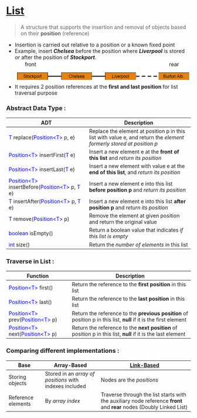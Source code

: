 # [List](https://github.com/GohEeEn/Data-Structures-and-Algorithms/blob/master/Java/List/List.java)

> A structure that supports the insertion and removal of objects based on their **position** (reference)

* Insertion is carried out relative to a position or a known fixed point
* Example, insert ***Chelsea*** before the position where ***Liverpool*** is stored *or* after the position of ***Stockport***.
![List Example](https://github.com/GohEeEn/Data-Structures-and-Algorithms/blob/master/img/List_1.jpg)
* It requires 2 position references at the **first and last position** for list traversal purpose

### Abstract Data Type :
ADT | Description
--|--
<span style="color:blue;">T</span> replace(<span style="color:blue;">Position<T\></span> p, <span style="color:blue;"></span> e) | Replace the element at position p in this list with value e, and return the *element formerly stored at position p*
<span style="color:blue;">Position<T\></span> insertFirst(<span style="color:blue;">T</span> e) | Insert a new element e at the **front of this list** and *return its position*
<span style="color:blue;">Position<T\></span> insertLast(<span style="color:blue;">T</span> e) | Insert a new element with value e at the **end of this list**, and *return its position*
<span style="color:blue;">Position<T\></span> insertBefore(<span style="color:blue;">Position\<T\></span> p, <span style="color:blue;">T</span> e) | Insert a new element e into this list **before position p** and *return its position*
<span style="color:blue;">T</span> insertAfter(<span style="color:blue;">Position\<T\></span> p, <span style="color:blue;">T</span> e) | Insert a new element e into this list **after position p** and *return its position*
<span style="color:blue;">T</span> remove(<span style="color:blue;">Position\<T\></span> p) | Remove the element at given position and return the original value
<span style="color:blue;">boolean</span> isEmpty() | Return a boolean value that indicates *if this list is empty*
<span style="color:blue;">int</span> size() | Return the *number of elements* in this list

### Traverse in List :
Function | Description
--|--
<span style="color:blue;">Position<T\></span> first() | Return the reference to the **first position** in this list
<span style="color:blue;">Position<T\></span> last() | Return the reference to the **last position** in this list
<span style="color:blue;">Position<T\></span> prev(<span style="color:blue;">Position<T\></span> p) | Return the reference to the **previous position** of position p in this list, **null** if it is the first element 
<span style="color:blue;">Position<T\></span> next(<span style="color:blue;">Position<T\></span> p) | Return the reference to the **next position** of position p in this list, **null** if it is the last element

### Comparing different implementations :
Base | Array-Based | [Link-Based](https://github.com/GohEeEn/Data-Structures-and-Algorithms/blob/master/Java/List/LinkedList.java)
--|--|--
Storing objects | Stored in an *array of positions* with indexes included | Nodes are the *positions*
Reference elements | By *array index* | Traverse through the list starts with the auxiliary node reference **front** and **rear** nodes (Doubly Linked List)

